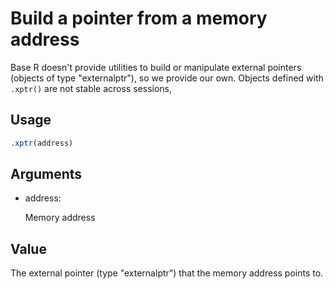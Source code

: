 # Build a pointer from a memory address

Base R doesn't provide utilities to build or manipulate external
pointers (objects of type "externalptr"), so we provide our own. Objects
defined with `.xptr()` are not stable across sessions,

## Usage

``` r
.xptr(address)
```

## Arguments

- address:

  Memory address

## Value

The external pointer (type "externalptr") that the memory address points
to.
